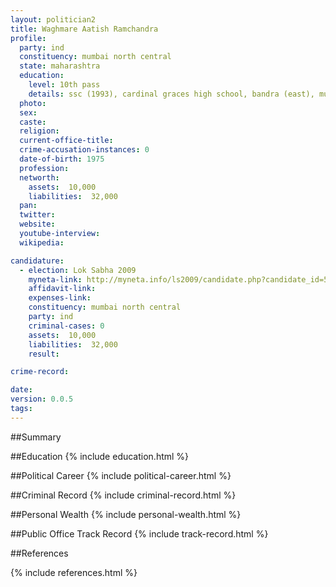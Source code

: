 ```yaml
---
layout: politician2
title: Waghmare Aatish Ramchandra
profile: 
  party: ind
  constituency: mumbai north central
  state: maharashtra
  education: 
    level: 10th pass
    details: ssc (1993), cardinal graces high school, bandra (east), mumbai - 400051
  photo: 
  sex: 
  caste: 
  religion: 
  current-office-title: 
  crime-accusation-instances: 0
  date-of-birth: 1975
  profession: 
  networth: 
    assets:  10,000
    liabilities:  32,000
  pan: 
  twitter: 
  website: 
  youtube-interview: 
  wikipedia: 

candidature: 
  - election: Lok Sabha 2009
    myneta-link: http://myneta.info/ls2009/candidate.php?candidate_id=5449
    affidavit-link: 
    expenses-link: 
    constituency: mumbai north central 
    party: ind
    criminal-cases: 0
    assets:  10,000
    liabilities:  32,000
    result:  

crime-record: 

date: 
version: 0.0.5
tags: 
---
```

##Summary


##Education
{% include education.html %}


##Political Career
{% include political-career.html %}


##Criminal Record
{% include criminal-record.html %}


##Personal Wealth
{% include personal-wealth.html %}


##Public Office Track Record
{% include track-record.html %}


##References


{% include references.html %}
